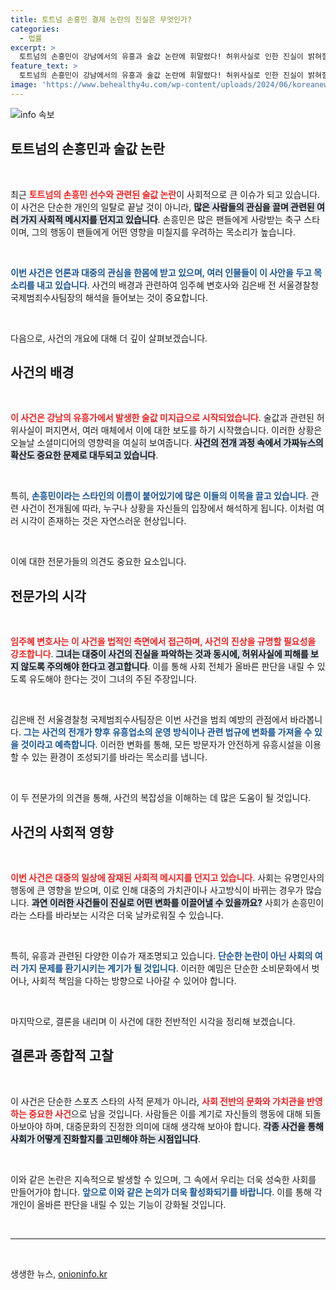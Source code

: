 ```yaml
---
title: 토트넘 손흥민 결제 논란의 진실은 무엇인가?
categories:
  - 법률
excerpt: >
  토트넘의 손흥민이 강남에서의 유흥과 술값 논란에 휘말렸다! 허위사실로 인한 진실이 밝혀질 이 순간, 현장 전문가들의 날카로운 분석을 놓치지 마세요!
feature_text: >
  토트넘의 손흥민이 강남에서의 유흥과 술값 논란에 휘말렸다! 허위사실로 인한 진실이 밝혀질 이 순간, 현장 전문가들의 날카로운 분석을 놓치지 마세요!
image: 'https://www.behealthy4u.com/wp-content/uploads/2024/06/koreanews.jpg'
---
```


<p><img src="https://www.behealthy4u.com/wp-content/uploads/2024/06/koreanews.jpg" alt="info 속보" /></p>

<h2 data-ke-size="size26">토트넘의 손흥민과 술값 논란</h2>

<p data-ke-size="size16">&nbsp;</p>

<p>최근 <b><span style="color: #ee2323;">토트넘의 손흥민 선수와 관련된 술값 논란</span></b>이 사회적으로 큰 이슈가 되고 있습니다. 이 사건은 단순한 개인의 일탈로 끝날 것이 아니라, <b><span style="background-color: #21538527;">많은 사람들의 관심을 끌며 관련된 여러 가지 사회적 메시지를 던지고 있습니다</span></b>. 손흥민은 많은 팬들에게 사랑받는 축구 스타이며, 그의 행동이 팬들에게 어떤 영향을 미칠지를 우려하는 목소리가 높습니다.</p>

<p data-ke-size="size16">&nbsp;</p>

<p><b><span style="color: #1a5490;">이번 사건은 언론과 대중의 관심을 한몸에 받고 있으며, 여러 인물들이 이 사안을 두고 목소리를 내고 있습니다</span></b>. 사건의 배경과 관련하여 임주혜 변호사와 김은배 전 서울경찰청 국제범죄수사팀장의 해석을 들어보는 것이 중요합니다.</p>

<p data-ke-size="size16">&nbsp;</p>

<p>다음으로, 사건의 개요에 대해 더 깊이 살펴보겠습니다.</p>

<h2 data-ke-size="size26">사건의 배경</h2>

<p data-ke-size="size16">&nbsp;</p>

<p><b><span style="color: #ee2323;">이 사건은 강남의 유흥가에서 발생한 술값 미지급으로 시작되었습니다</span></b>. 술값과 관련된 허위사실이 퍼지면서, 여러 매체에서 이에 대한 보도를 하기 시작했습니다. 이러한 상황은 오늘날 소셜미디어의 영향력을 여실히 보여줍니다. <b><span style="background-color: #21538527;">사건의 전개 과정 속에서 가짜뉴스의 확산도 중요한 문제로 대두되고 있습니다</span></b>. </p>

<p data-ke-size="size16">&nbsp;</p>

<p>특히, <b><span style="color: #1a5490;">손흥민이라는 스타인의 이름이 붙어있기에 많은 이들의 이목을 끌고 있습니다</span></b>. 관련 사건이 전개됨에 따라, 누구나 상황을 자신들의 입장에서 해석하게 됩니다. 이처럼 여러 시각이 존재하는 것은 자연스러운 현상입니다.</p>

<p data-ke-size="size16">&nbsp;</p>

<p>이에 대한 전문가들의 의견도 중요한 요소입니다.</p>

<h2 data-ke-size="size26">전문가의 시각</h2>

<p data-ke-size="size16">&nbsp;</p>

<p><b><span style="color: #ee2323;">임주혜 변호사는 이 사건을 법적인 측면에서 접근하며, 사건의 진상을 규명할 필요성을 강조합니다</span></b>. <b><span style="background-color: #21538527;">그녀는 대중이 사건의 진실을 파악하는 것과 동시에, 허위사실에 피해를 보지 않도록 주의해야 한다고 경고합니다</span></b>. 이를 통해 사회 전체가 올바른 판단을 내릴 수 있도록 유도해야 한다는 것이 그녀의 주된 주장입니다.</p>

<p data-ke-size="size16">&nbsp;</p>

<p>김은배 전 서울경찰청 국제범죄수사팀장은 이번 사건을 범죄 예방의 관점에서 바라봅니다. <b><span style="color: #1a5490;">그는 사건의 전개가 향후 유흥업소의 운영 방식이나 관련 법규에 변화를 가져올 수 있을 것이라고 예측합니다</span></b>. 이러한 변화를 통해, 모든 방문자가 안전하게 유흥시설을 이용할 수 있는 환경이 조성되기를 바라는 목소리를 냅니다.</p>

<p data-ke-size="size16">&nbsp;</p>

<p>이 두 전문가의 의견을 통해, 사건의 복잡성을 이해하는 데 많은 도움이 될 것입니다.</p>

<h2 data-ke-size="size26">사건의 사회적 영향</h2>

<p data-ke-size="size16">&nbsp;</p>

<p><b><span style="color: #ee2323;">이번 사건은 대중의 일상에 잠재된 사회적 메시지를 던지고 있습니다</span></b>. 사회는 유명인사의 행동에 큰 영향을 받으며, 이로 인해 대중의 가치관이나 사고방식이 바뀌는 경우가 많습니다. <b><span style="background-color: #21538527;">과연 이러한 사건들이 진실로 어떤 변화를 이끌어낼 수 있을까요?</span></b> 사회가 손흥민이라는 스타를 바라보는 시각은 더욱 날카로워질 수 있습니다.</p>

<p data-ke-size="size16">&nbsp;</p>

<p>특히, 유흥과 관련된 다양한 이슈가 재조명되고 있습니다. <b><span style="color: #1a5490;">단순한 논란이 아닌 사회의 여러 가지 문제를 환기시키는 계기가 될 것입니다</span></b>. 이러한 예밈은 단순한 소비문화에서 벗어나, 사회적 책임을 다하는 방향으로 나아갈 수 있어야 합니다.</p>

<p data-ke-size="size16">&nbsp;</p>

<p>마지막으로, 결론을 내리며 이 사건에 대한 전반적인 시각을 정리해 보겠습니다.</p>

<h2 data-ke-size="size26">결론과 종합적 고찰</h2>

<p data-ke-size="size16">&nbsp;</p>

<p>이 사건은 단순한 스포츠 스타의 사적 문제가 아니라, <b><span style="color: #ee2323;">사회 전반의 문화와 가치관을 반영하는 중요한 사건</span></b>으로 남을 것입니다. 사람들은 이를 계기로 자신들의 행동에 대해 되돌아보아야 하며, 대중문화의 진정한 의미에 대해 생각해 보아야 합니다. <b><span style="background-color: #21538527;">각종 사건을 통해 사회가 어떻게 진화할지를 고민해야 하는 시점입니다</span></b>.</p>

<p data-ke-size="size16">&nbsp;</p>

<p>이와 같은 논란은 지속적으로 발생할 수 있으며, 그 속에서 우리는 더욱 성숙한 사회를 만들어가야 합니다. <b><span style="color: #1a5490;">앞으로 이와 같은 논의가 더욱 활성화되기를 바랍니다</span></b>. 이를 통해 각 개인이 올바른 판단을 내릴 수 있는 기능이 강화될 것입니다. </p>

<p data-ke-size="size16">&nbsp;</p>

<hr>

<p data-ke-size="size16">&nbsp;</p>
생생한 뉴스, <a href="https://onioninfo.kr" rel="dofollow">onioninfo.kr</a>


